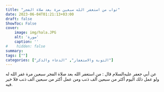 ```yaml
---
title: "ثواب من استغفر الله سبعين مرة بعد صلاة الفجر"
date: 2023-06-04T01:21:13+03:00
draft: false
ShowToc: False
cover:
    image: img/hala.JPG
    alt: 'صورة'
    caption: ''
#    hidden: false
summary: 
tags: [""]
categories: ["التوبة والاستغفار", "الدعاء والذكر"]
---
```

عن
أبي جعفر عليه‌السلام قال : من استغفر الله بعد صلاة الفجر سبعين مرة غفر
الله له ولو عمل ذلك اليوم أكثر من سبعين ألف ذنب ومن عمل أكثر من
سبعين ألف ذنب فلا خير فيه.

